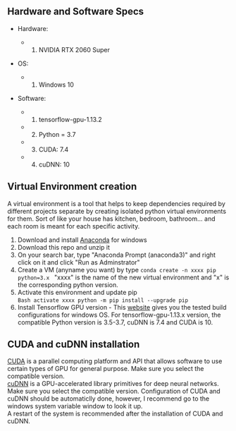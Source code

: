 ## Hardware and Software Specs <br>  
* Hardware:  
    * 1. NVIDIA RTX 2060 Super  
* OS:  
    * 1. Windows 10  
        
* Software:  
    * 1. tensorflow-gpu-1.13.2 
    * 2. Python = 3.7  
    * 3. CUDA: 7.4    
    * 4. cuDNN: 10  
  

## Virtual Environment creation
A virtual environment is a tool that helps to keep dependencies required by different projects separate by creating isolated python virtual environments for them. Sort of like your house has kitchen, bedroom, bathroom... and each room is meant for each specific activity.  
1. Download and install [Anaconda](https://www.anaconda.com/products/individual) for windows    
2. Download this repo and unzip it 
3. On your search bar, type "Anaconda Prompt (anaconda3)" and right click on it and click "Run as Adminstrator"  
4. Create a VM (anyname you want) by type ```conda create -n xxxx pip python=3.x ```  "xxxx" is the name of the new virtual environment and "x" is the corresponding python version. 
5. Activate this environment and update pip  
        ```Bash
        activate xxxx
        python -m pip install --upgrade pip
        ```  
6. Install Tensorflow GPU version - This [website](https://www.tensorflow.org/install/source_windows ) gives you the tested build configurations for windows OS. For tensorflow-gpu-1.13.x version, the compatible Python version is 3.5-3.7, cuDNN is 7.4 and CUDA is 10. 

## CUDA and cuDNN installation 
[CUDA](https://developer.nvidia.com/cuda-toolkit) is a parallel computing platform and API that allows software to use certain types of GPU for general purpose. Make sure you select the compatible version.     
[cuDNN](https://developer.nvidia.com/cudnn-download-survey) is a GPU-accelerated library primitives for deep neural networks. Make sure you select the compatible version.
Configuration of CUDA and cuDNN should be automaticlly done, however, I recommend go to the windows system variable window to look it up.  
A restart of the system is recommended after the installation of CUDA and cuDNN. 


  
